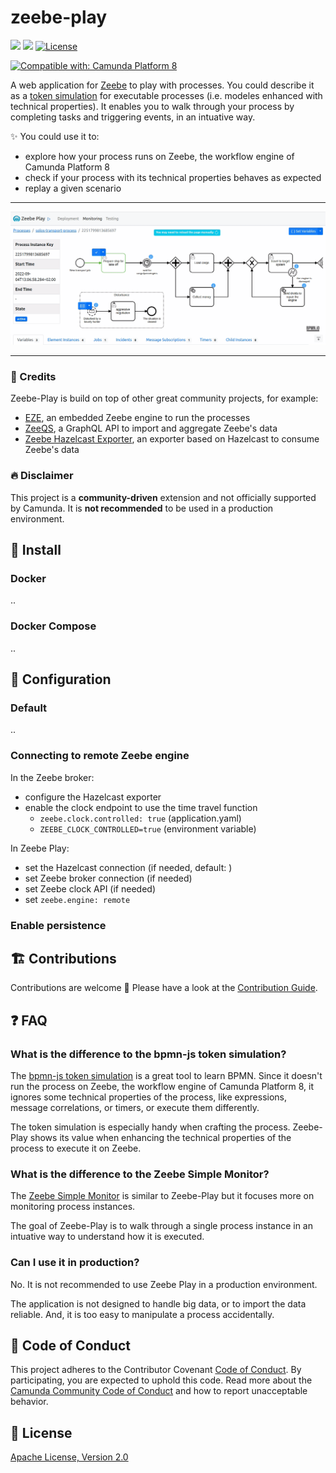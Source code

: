 #  zeebe-play

[![](https://img.shields.io/badge/Community%20Extension-An%20open%20source%20community%20maintained%20project-FF4700)](https://github.com/camunda-community-hub/community)
[![](https://img.shields.io/badge/Lifecycle-Incubating-blue)](https://github.com/Camunda-Community-Hub/community/blob/main/extension-lifecycle.md#incubating-)
[![License](https://img.shields.io/badge/License-Apache%202.0-blue.svg)](https://opensource.org/licenses/Apache-2.0)

[![Compatible with: Camunda Platform 8](https://img.shields.io/badge/Compatible%20with-Camunda%20Platform%208-0072Ce)](https://github.com/camunda-community-hub/community/blob/main/extension-lifecycle.md#compatiblilty)

A web application for [Zeebe](https://camunda.com/platform/zeebe/) to play with processes. You could describe it as a [token simulation](https://github.com/bpmn-io/bpmn-js-token-simulation) for executable processes (i.e. modeles enhanced with technical properties). It enables you to walk through your process by completing tasks and triggering events, in an intuative way.

✨ You could use it to:
- explore how your process runs on Zeebe, the workflow engine of Camunda Platform 8
- check if your process with its technical properties behaves as expected
- replay a given scenario  

---

![Demo](assets/zeebe-play-demo.gif)

---

### 🍪 Credits

Zeebe-Play is build on top of other great community projects, for example:
- [EZE](https://github.com/camunda-community-hub/eze), an embedded Zeebe engine to run the processes 
- [ZeeQS](https://github.com/camunda-community-hub/zeeqs), a GraphQL API to import and aggregate Zeebe's data
- [Zeebe Hazelcast Exporter](https://github.com/camunda-community-hub/zeebe-hazelcast-exporter), an exporter based on Hazelcast to consume Zeebe's data

### 🔥 Disclaimer

This project is a **community-driven** extension and not officially supported by Camunda. It is **not recommended** to be used in a production environment.  

## 🚀 Install

### Docker

..

### Docker Compose

..

## 🔧 Configuration 

### Default

..

### Connecting to remote Zeebe engine

In the Zeebe broker:

* configure the Hazelcast exporter
* enable the clock endpoint to use the time travel function
    * `zeebe.clock.controlled: true` (application.yaml)
    * `ZEEBE_CLOCK_CONTROLLED=true` (environment variable)

In Zeebe Play:

* set the Hazelcast connection (if needed, default: )
* set Zeebe broker connection (if needed)
* set Zeebe clock API (if needed)
* set `zeebe.engine: remote`

### Enable persistence

## 🏗️ Contributions

Contributions are welcome 🎉 Please have a look at the [Contribution Guide](./CONTRIBUTING.md).

## ❓ FAQ

### What is the difference to the bpmn-js token simulation?

The [bpmn-js token simulation](https://github.com/bpmn-io/bpmn-js-token-simulation) is a great tool to learn BPMN. Since it doesn't run the process on Zeebe, the workflow engine of Camunda Platform 8, it ignores some technical properties of the process, like expressions, message correlations, or timers, or execute them differently. 

The token simulation is especially handy when crafting the process. Zeebe-Play shows its value when enhancing the technical properties of the process to execute it on Zeebe. 

### What is the difference to the Zeebe Simple Monitor?

The [Zeebe Simple Monitor](https://github.com/camunda-community-hub/zeebe-simple-monitor) is similar to Zeebe-Play but it focuses more on monitoring process instances. 

The goal of Zeebe-Play is to walk through a single process instance in an intuative way to understand how it is executed.  

### Can I use it in production?

No. It is not recommended to use Zeebe Play in a production environment. 

The application is not designed to handle big data, or to import the data reliable. And, it is too easy to manipulate a process accidentally.

## 🛂 Code of Conduct

This project adheres to the Contributor Covenant [Code of
Conduct](/CODE_OF_CONDUCT.md). By participating, you are expected to uphold
this code. Read more about the [Camunda Community Code of Conduct](https://camunda.com/events/code-conduct/) and how to report unacceptable behavior.

## 📖 License

[Apache License, Version 2.0](/LICENSE) 
